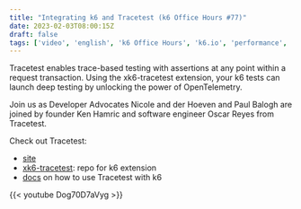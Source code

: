 ```yaml
---
title: "Integrating k6 and Tracetest (k6 Office Hours #77)"
date: 2023-02-03T08:00:15Z
draft: false
tags: ['video', 'english', 'k6 Office Hours', 'k6.io', 'performance', 'exploratory', 'obsidian', 'dice roller', 'plugin']
---
```

Tracetest enables trace-based testing with assertions at any point within a request transaction. Using the xk6-tracetest extension, your k6 tests can launch deep testing by unlocking the power of OpenTelemetry. 

Join us as Developer Advocates Nicole and der Hoeven and Paul Balogh are joined by founder Ken Hamric and software engineer Oscar Reyes from Tracetest.

Check out Tracetest:
- [site](https://tracetest.io/)
- [xk6-tracetest](https://github.com/kubeshop/xk6-tracetest): repo for k6 extension
- [docs](https://docs.tracetest.io/tools-and-integrations/k6/) on how to use Tracetest with k6

{{< youtube Dog70D7aVyg >}}